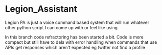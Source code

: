 # Legion_Assistant
Legion PA is just a voice command based system that will run whatever other python script I can come up with or feel like using

In this branch code refractoring has been started a bit. Code is more compact but still have to dela with error handling when commands that use APIs 
get responses which aren't expected eg twitter not find a profile
